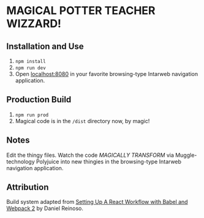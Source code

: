 # MAGICAL POTTER TEACHER WIZZARD!

## Installation and Use
1. `npm install`
2. `npm run dev`
3. Open [localhost:8080](http://localhost:8080) in your favorite browsing-type Intarweb
   navigation application.

## Production Build
1. `npm run prod`
2. Magical code is in the `/dist` directory now, by magic!

## Notes

Edit the thingy files. Watch the code *MAGICALLY TRANSFORM* via Muggle-technology Polyjuice
into new thingies in the browsing-type Intarweb navigation application.

## Attribution

Build system adapted from [Setting Up A React Workflow with Babel and Webpack 2](http://kloc.io/setting-up-react-workflow-babel-webpack/) by Daniel Reinoso.
